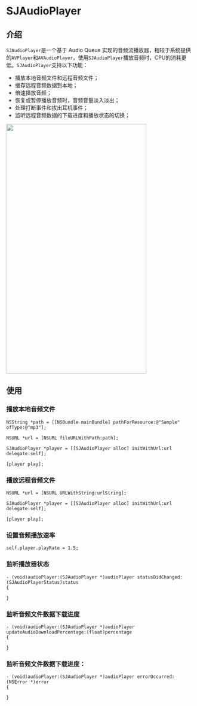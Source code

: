 # SJAudioPlayer


## 介绍

`SJAudioPlayer`是一个基于 Audio Queue 实现的音频流播放器，相较于系统提供的`AVPlayer`和`AVAudioPlayer`，使用`SJAudioPlayer`播放音频时，CPU的消耗更低。`SJAudioPlayer`支持以下功能：
- 播放本地音频文件和远程音频文件；
- 缓存远程音频数据到本地；
- 倍速播放音频；
- 恢复或暂停播放音频时，音频音量淡入淡出；
- 处理打断事件和拔出耳机事件；
- 监听远程音频数据的下载进度和播放状态的切换；


<img src="https://github.com/zhangshijian/SJAudioPlayer/raw/master/Images/IMG_1.PNG" width="375" height="667" />

## 使用

### 播放本地音频文件
```
NSString *path = [[NSBundle mainBundle] pathForResource:@"Sample" ofType:@"mp3"];

NSURL *url = [NSURL fileURLWithPath:path];

SJAudioPlayer *player = [[SJAudioPlayer alloc] initWithUrl:url delegate:self];

[player play];
```

### 播放远程音频文件
```
NSURL *url = [NSURL URLWithString:urlString];

SJAudioPlayer *player = [[SJAudioPlayer alloc] initWithUrl:url delegate:self];

[player play];
```

### 设置音频播放速率
```
self.player.playRate = 1.5;
```

### 监听播放器状态
```
- (void)audioPlayer:(SJAudioPlayer *)audioPlayer statusDidChanged:(SJAudioPlayerStatus)status
{

}
```

### 监听音频文件数据下载进度
```
- (void)audioPlayer:(SJAudioPlayer *)audioPlayer updateAudioDownloadPercentage:(float)percentage
{

}
```

### 监听音频文件数据下载进度：
```
- (void)audioPlayer:(SJAudioPlayer *)audioPlayer errorOccurred:(NSError *)error
{

}
```
